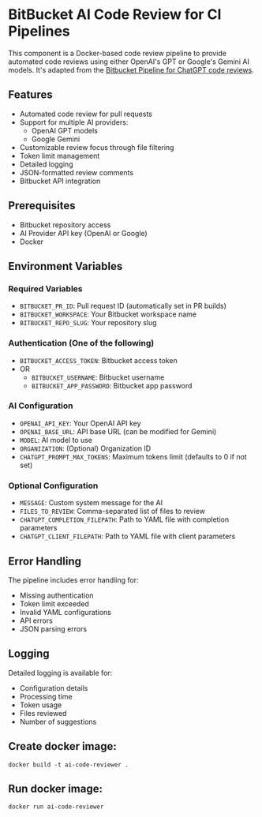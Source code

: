 # BitBucket AI Code Review for CI Pipelines

This component is a Docker-based code review pipeline to provide automated code reviews using either OpenAI's GPT or Google's Gemini AI models. It's adapted from the [Bitbucket Pipeline for ChatGPT code reviews](https://bitbucket.org/atlassian/bitbucket-chatgpt-codereview/src/master/).

## Features

- Automated code review for pull requests
- Support for multiple AI providers:
    - OpenAI GPT models
    - Google Gemini
- Customizable review focus through file filtering
- Token limit management
- Detailed logging
- JSON-formatted review comments
- Bitbucket API integration

## Prerequisites

- Bitbucket repository access
- AI Provider API key (OpenAI or Google)
- Docker

## Environment Variables

### Required Variables

- `BITBUCKET_PR_ID`: Pull request ID (automatically set in PR builds)
- `BITBUCKET_WORKSPACE`: Your Bitbucket workspace name
- `BITBUCKET_REPO_SLUG`: Your repository slug

### Authentication (One of the following)

- `BITBUCKET_ACCESS_TOKEN`: Bitbucket access token
- OR
    - `BITBUCKET_USERNAME`: Bitbucket username
    - `BITBUCKET_APP_PASSWORD`: Bitbucket app password

### AI Configuration

- `OPENAI_API_KEY`: Your OpenAI API key
- `OPENAI_BASE_URL`: API base URL (can be modified for Gemini)
- `MODEL`: AI model to use
- `ORGANIZATION`: (Optional) Organization ID
- `CHATGPT_PROMPT_MAX_TOKENS`: Maximum tokens limit (defaults to 0 if not set)

### Optional Configuration

- `MESSAGE`: Custom system message for the AI
- `FILES_TO_REVIEW`: Comma-separated list of files to review
- `CHATGPT_COMPLETION_FILEPATH`: Path to YAML file with completion parameters
- `CHATGPT_CLIENT_FILEPATH`: Path to YAML file with client parameters

## Error Handling

The pipeline includes error handling for:
- Missing authentication
- Token limit exceeded
- Invalid YAML configurations
- API errors
- JSON parsing errors

## Logging

Detailed logging is available for:
- Configuration details
- Processing time
- Token usage
- Files reviewed
- Number of suggestions

## Create docker image:

```shell
docker build -t ai-code-reviewer .
```

## Run docker image:

```shell
docker run ai-code-reviewer
```

